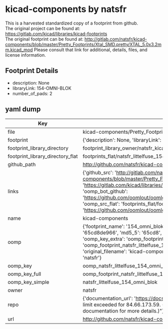 # kicad-components by natsfr  
This is a harvested standardized copy of a footprint from github.  
The original project can be found at:  
https://gitlab.com/kicad/libraries/kicad-footprints  
The original footprint can be found at:
http://gitlab.com/natsfr/kicad-components/blob/master/Pretty_Footprints/Xtal_SMD.pretty/XTAL_5.0x3.2mm.kicad_mod
Please consult that link for additional, details, files, and license information.  
## Footprint Details
* description: None  
* libraryLink: 154-OMNI-BLOK  
* number_of_pads: 2  
## yaml dump  
| Key | Value |  
| --- | --- |  
| file | kicad-components/Pretty_Footprints/LittelFuse.pretty/154-OMNI-BLOK.kicad_mod |  
| footprint | {'description': None, 'libraryLink': '154-OMNI-BLOK', 'number_of_pads': 2} |  
| footprint_library_directory | footprint_library_owner/natsfr_kicad-components |  
| footprint_library_directory_flat | footprints_flat/natsfr_littelfuse_154_omni_blok/working |  
| github_path | http://github.com/natsfr/kicad-components/blob/master/Pretty_Footprints/LittelFuse.pretty/154-OMNI-BLOK.kicad_mod |  
| links | {'github_src': 'http://gitlab.com/natsfr/kicad-components/blob/master/Pretty_Footprints/Xtal_SMD.pretty/XTAL_5.0x3.2mm.kicad_mod', 'github_src_repo': 'https://gitlab.com/kicad/libraries/kicad-footprints', 'oomp_bot': 'footprints/natsfr_littelfuse_154_omni_blok/working', 'oomp_bot_github': 'https://github.com/oomlout/oomlout_oomp_footprint_bot/tree/main/footprints/natsfr_littelfuse_154_omni_blok/working', 'oomp_src_flat': 'footprints_flat/footprints_flat/natsfr_littelfuse_154_omni_blok/working', 'oomp_src_flat_github': 'https://github.com/oomlout/oomlout_oomp_footprint_src/tree/main/footprints_flat/natsfr_littelfuse_154_omni_blok/working'} |  
| name | kicad-components |  
| oomp | {'footprint_name': '154_omni_blok', 'library_name': 'littelfuse', 'md5': '65cd8de966f734e575e6da312d50f948', 'md5_10': '65cd8de966', 'md5_5': '65cd8', 'md5_6': '65cd8d', 'oomp_key': 'oomp_natsfr_littelfuse_154_omni_blok', 'oomp_key_extra': 'oomp_footprint_natsfr_littelfuse_154_omni_blok', 'oomp_key_full': 'oomp_footprint_natsfr_littelfuse_154_omni_blok_65cd8d', 'oomp_key_simple': 'natsfr_littelfuse_154_omni_blok', 'original_filename': 'kicad-components/Pretty_Footprints/LittelFuse.pretty/154-OMNI-BLOK.kicad_mod', 'owner_name': 'natsfr'} |  
| oomp_key | oomp_natsfr_littelfuse_154_omni_blok |  
| oomp_key_full | oomp_footprint_natsfr_littelfuse_154_omni_blok |  
| oomp_key_simple | natsfr_littelfuse_154_omni_blok |  
| owner | natsfr |  
| repo | {'documentation_url': 'https://docs.github.com/rest/overview/resources-in-the-rest-api#rate-limiting', 'message': "API rate limit exceeded for 84.66.173.59. (But here's the good news: Authenticated requests get a higher rate limit. Check out the documentation for more details.)"} |  
| url | http://github.com/natsfr/kicad-components |  

